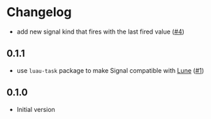 # Changelog

- add new signal kind that fires with the last fired value ([#4](https://github.com/seaofvoices/luau-signal/pull/4))

## 0.1.1

- use `luau-task` package to make Signal compatible with [Lune](https://github.com/lune-org/lune) ([#1](https://github.com/seaofvoices/luau-signal/pull/1))

## 0.1.0

- Initial version
